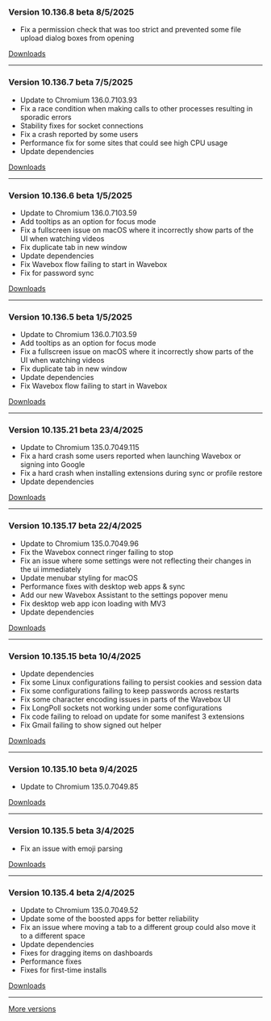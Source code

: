 <h3>Version 10.136.8 beta <span class="date">8/5/2025</span></h3>
<ul>
  <li>Fix a permission check that was too strict and prevented some file upload dialog boxes from opening</li>
</ul>

[Downloads](https://wavebox.io/download/release/10.136.8.3)

---

<h3>Version 10.136.7 beta <span class="date">7/5/2025</span></h3>
<ul>
  <li>Update to Chromium 136.0.7103.93</li>
  <li>Fix a race condition when making calls to other processes resulting in sporadic errors</li>
  <li>Stability fixes for socket connections</li>
  <li>Fix a crash reported by some users</li>
  <li>Performance fix for some sites that could see high CPU usage</li>
  <li>Update dependencies</li>
</ul>

[Downloads](https://wavebox.io/download/release/10.136.7.3)

---

<h3>Version 10.136.6 beta <span class="date">1/5/2025</span></h3>
<ul>
  <li>Update to Chromium 136.0.7103.59</li>
  <li>Add tooltips as an option for focus mode</li>
  <li>Fix a fullscreen issue on macOS where it incorrectly show parts of the UI when watching videos</li>
  <li>Fix duplicate tab in new window</li>
  <li>Update dependencies</li>
  <li>Fix Wavebox flow failing to start in Wavebox</li>
  <li>Fix for password sync</li>
</ul>

[Downloads](https://wavebox.io/download/release/10.136.6.3)

---

<h3>Version 10.136.5 beta <span class="date">1/5/2025</span></h3>
<ul>
  <li>Update to Chromium 136.0.7103.59</li>
  <li>Add tooltips as an option for focus mode</li>
  <li>Fix a fullscreen issue on macOS where it incorrectly show parts of the UI when watching videos</li>
  <li>Fix duplicate tab in new window</li>
  <li>Update dependencies</li>
  <li>Fix Wavebox flow failing to start in Wavebox</li>
</ul>

[Downloads](https://wavebox.io/download/release/10.136.5.3)

---

<h3>Version 10.135.21 beta <span class="date">23/4/2025</span></h3>
<ul>
  <li>Update to Chromium 135.0.7049.115</li>
  <li>Fix a hard crash some users reported when launching Wavebox or signing into Google</li>
  <li>Fix a hard crash when installing extensions during sync or profile restore</li>
  <li>Update dependencies</li>
</ul>

[Downloads](https://wavebox.io/download/release/10.135.21.3)

---

<h3>Version 10.135.17 beta <span class="date">22/4/2025</span></h3>
<ul>
  <li>Update to Chromium 135.0.7049.96</li>
  <li>Fix the Wavebox connect ringer failing to stop</li>
  <li>Fix an issue where some settings were not reflecting their changes in the ui immediately</li>
  <li>Update menubar styling for macOS</li>
  <li>Performance fixes with desktop web apps & sync</li>
  <li>Add our new Wavebox Assistant to the settings popover menu</li>
  <li>Fix desktop web app icon loading with MV3</li>
  <li>Update dependencies</li>
</ul>

[Downloads](https://wavebox.io/download/release/10.135.17.3)

---

<h3>Version 10.135.15 beta <span class="date">10/4/2025</span></h3>
<ul>
  <li>Update dependencies</li>
  <li>Fix some Linux configurations failing to persist cookies and session data</li>
  <li>Fix some configurations failing to keep passwords across restarts</li>
  <li>Fix some character encoding issues in parts of the Wavebox UI</li>
  <li>Fix LongPoll sockets not working under some configurations</li>
  <li>Fix code failing to reload on update for some manifest 3 extensions</li>
  <li>Fix Gmail failing to show signed out helper</li>
</ul>

[Downloads](https://wavebox.io/download/release/10.135.15.3)

---

<h3>Version 10.135.10 beta <span class="date">9/4/2025</span></h3>
<ul>
  <li>Update to Chromium 135.0.7049.85</li>
</ul>

[Downloads](https://wavebox.io/download/release/10.135.10.3)

---

<h3>Version 10.135.5 beta <span class="date">3/4/2025</span></h3>
<ul>
  <li>Fix an issue with emoji parsing</li>
</ul>

[Downloads](https://wavebox.io/download/release/10.135.5.3)

---

<h3>Version 10.135.4 beta <span class="date">2/4/2025</span></h3>
<ul>
  <li>Update to Chromium 135.0.7049.52</li>
  <li>Update some of the boosted apps for better reliability</li>
  <li>Fix an issue where moving a tab to a different group could also move it to a different space</li>
  <li>Update dependencies</li>
  <li>Fixes for dragging items on dashboards</li>
  <li>Performance fixes</li>
  <li>Fixes for first-time installs</li>
</ul>

[Downloads](https://wavebox.io/download/release/10.135.4.3)

---
[More versions](https://wavebox.io/changelog/beta/)